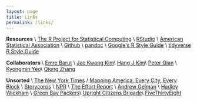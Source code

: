 ```yaml
---
layout: page
title: Links
permalink: /links/
---
```


__Resources__ \\
[The R Project for Statistical Computing](https://www.r-project.org) \\
[RStudio](https://www.rstudio.com) \\
[American Statistical Association](http://www.amstat.org) \\
[Github](https://github.com/ydhwang) \\
[pandoc](http://pandoc.org/) \\
[Google's R Style Guide](https://google.github.io/styleguide/Rguide.xml) \\
[tidyverse R Style Guide](http://style.tidyverse.org) 

__Collaborators__ \\
[Emre Barut](http://home.gwu.edu/~barut/) \\
[Jae Kwang Kim](http://jkim.public.iastate.edu)\\
[Hang J Kim](http://www.artsci.uc.edu/departments/math/fac_staff.html?eid=kim3h4&thecomp=uceprof)\\
[Peter Qian](https://uq.wisc.edu) \\
[Kyongmin Yeo](http://www.dam.brown.edu/people/kyeo/)\\
[Qiong Zhang](https://sites.google.com/site/zhangqiongwisc/) 

__Unsorted__ \\
[The New York Times](https://www.nytimes.com) / 
[Mapping America: Every City, Every Block](http://www.nytimes.com/projects/census/2010/explorer.html?ref=nyregion) \\
[Storycorps](https://storycorps.org/) \\
[NPR](http://www.npr.org) \\
[The Effort Report](http://effortreport.libsyn.com) \\
[Andrew Gelman](http://andrewgelman.com) \\
[Hadley Wickham](http://hadley.nz) \\
[Green Bay Packers](http://www.packers.com)\\
[Upright Citizens Brigade](https://ucbtheatre.com)\\
[FiveThirtyEight](http://fivethirtyeight.com)
